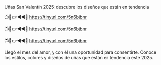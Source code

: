 Uñas San Valentín 2025: descubre los diseños que están en tendencia

📺📱👉◄◄🔴  https://tinyurl.com/5n6bjbnr

📺📱👉◄◄🔴  https://tinyurl.com/5n6bjbnr

📺📱👉◄◄🔴  https://tinyurl.com/5n6bjbnr


Llegó el mes del amor, y con él una oportunidad para consentirte. Conoce los estilos, colores y diseños de uñas que están en tendencia este 2025.
